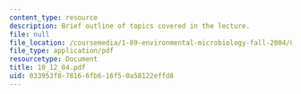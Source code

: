```yaml
---
content_type: resource
description: Brief outline of topics covered in the lecture.
file: null
file_location: /coursemedia/1-89-environmental-microbiology-fall-2004/033953f878166fb616f50a58122effd8_10_12_04.pdf
file_type: application/pdf
resourcetype: Document
title: 10_12_04.pdf
uid: 033953f8-7816-6fb6-16f5-0a58122effd8
---
```


